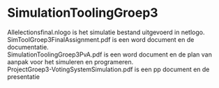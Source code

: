 # SimulationToolingGroep3


Allelectionsfinal.nlogo is het simulatie bestand uitgevoerd in netlogo.  
SimToolGroep3FinalAssignment.pdf is een word document en de documentatie.  
SimulationToolingGroep3PvA.pdf is een word document en de plan van aanpak voor het simuleren en programeren.    
ProjectGroep3-VotingSystemSimulation.pdf is een pp document en de presentatie
